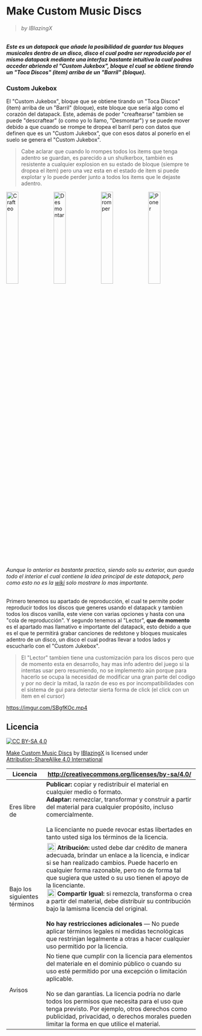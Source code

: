 [changelog-url]: https://github.com/IBlazingX/-Minecraft-Make-Custom-Music-Discs/tree/main/changelog

# Make Custom Music Discs
> ###### by IBlazingX

##### Este es un datapack que añade la posibilidad de guardar tus bloques musicales dentro de un disco, disco el cual podra ser reproducido por el mismo datapack mediante una interfaz bastante intuitiva la cual podras acceder abriendo el "Custom Jukebox", bloque el cual se obtiene tirando un "Toca Discos" (item) arriba de un "Barril" (bloque).

### Custom Jukebox
El "Custom Jukebox", bloque que se obtiene tirando un "Toca Discos" (item) arriba de un "Barril" (bloque), este bloque que seria algo como el corazón del datapack. Este, además de poder "creaftearse" tambien se puede "descraftear" (o como yo lo llamo, "Desmontar") y se puede mover debido a que cuando se rrompe te dropea el barril pero con datos que definen que es un "Custom Jukebox", que con esos datos al ponerlo en el suelo se genera el "Custom Jukebox".
  > Cabe aclarar que cuando lo rrompes todos los items que tenga adentro se guardan, es parecido a un shulkerbox, también es resistente a cualquier explosion en su estado de bloque (siempre te dropea el item) pero una vez esta en el estado de item si puede explotar y lo puede perder junto a todos los items que le dejaste adentro.
  
<img src="https://imgur.com/4j6EDsh.gif" alt="Crafteo" width="25%"><img src="https://imgur.com/8lt6uyg.gif" alt="Desmontar" width="25%"><img src="https://imgur.com/1N8psBD.gif" alt="Rromper" width="25%"><img src="https://imgur.com/ChuzGYZ.gif" alt="Poner" width="25%">

###### Aunque lo anterior es bastante practico, siendo solo su exterior, aun queda todo el interior el cual contiene la idea principal de este datapack, pero como esto no es la [wiki](https://github.com/IBlazingX/-Minecraft-Make-Custom-Music-Discs/wiki) solo mostrare lo mas importante.

Primero tenemos su apartado de reproducción, el cual te permite poder reproducir todos los discos que generes usando el datapack y tambien todos los discos vanilla, este viene con varias opciones y hasta con una "cola de reproducción". Y segundo tenemos al "Lector", **que de momento** es el apartado mas llamativo e importante del datapack, esto debido a que es el que te permitirá grabar canciones de redstone y bloques musicales adentro de un disco, un disco el cual podras llevar a todos lados y escucharlo con el "Custom Jukebox".
  > El "Lector" tambien tiene una customización para los discos pero que de momento esta en desarrollo, hay mas info adentro del juego si la intentas usar pero resumiendo, no se implemento aún porque para hacerlo se ocupa la necesidad de modificar una gran parte del codigo y por no decir la mitad, la razón de eso es por incompatibilidades con el sistema de gui para detectar sierta forma de click (el click con un item en el cursor)
  
https://imgur.com/SBgfKOc.mp4

## Licencia
[![CC BY-SA 4.0][cc-by-sa-image]][cc-by-sa]

<p xmlns:cc="http://creativecommons.org/ns#" xmlns:dct="http://purl.org/dc/terms/"><a property="dct:title" rel="cc:attributionURL" href="https://github.com/IBlazingX/-Minecraft-Make-Custom-Music-Discs">Make Custom Music Discs</a> by <a rel="cc:attributionURL dct:creator" property="cc:attributionName" href="https://github.com/IBlazingX">IBlazingX</a> is licensed under <a href="http://creativecommons.org/licenses/by-sa/4.0/?ref=chooser-v1" target="_blank" rel="license noopener noreferrer" style="display:inline-block;">Attribution-ShareAlike 4.0 International</a></p>


[cc-by-sa]: http://creativecommons.org/licenses/by-sa/4.0/
[cc-by-sa-image]: https://licensebuttons.net/l/by-sa/4.0/88x31.png

| Licencia | http://creativecommons.org/licenses/by-sa/4.0/ |
| ------------ | ------------ |
| Eres libre de |  **Publicar:** copiar y redistribuir el material en cualquier medio o formato.<br>**Adaptar:** remezclar, transformar y construir a partir del material para cualquier propósito, incluso comercialmente.<br><br>La licenciante no puede revocar estas libertades en tanto usted siga los términos de la licencia. |
| Bajo los siguientes términos | <img style="height:22px!important;margin-left:3px;vertical-align:text-bottom;" src="https://mirrors.creativecommons.org/presskit/icons/by.svg?ref=chooser-v1"> **Atribución:** usted debe dar crédito de manera adecuada, brindar un enlace a la licencia, e indicar si se han realizado cambios. Puede hacerlo en cualquier forma razonable, pero no de forma tal que sugiera que usted o su uso tienen el apoyo de la licenciante.<br><img style="height:22px!important;margin-left:3px;vertical-align:text-bottom;" src="https://mirrors.creativecommons.org/presskit/icons/sa.svg?ref=chooser-v1"> **Compartir Igual:** si remezcla, transforma o crea a partir del material, debe distribuir su contribución bajo la lamisma licencia del original.<br><br>**No hay restricciones adicionales** — No puede aplicar términos legales ni medidas tecnológicas que restrinjan legalmente a otras a hacer cualquier uso permitido por la licencia. |
| Avisos | No tiene que cumplir con la licencia para elementos del materiale en el dominio público o cuando su uso esté permitido por una excepción o limitación aplicable.<br><br>No se dan garantías. La licencia podría no darle todos los permisos que necesita para el uso que tenga previsto. Por ejemplo, otros derechos como publicidad, privacidad, o derechos morales pueden limitar la forma en que utilice el material. |
